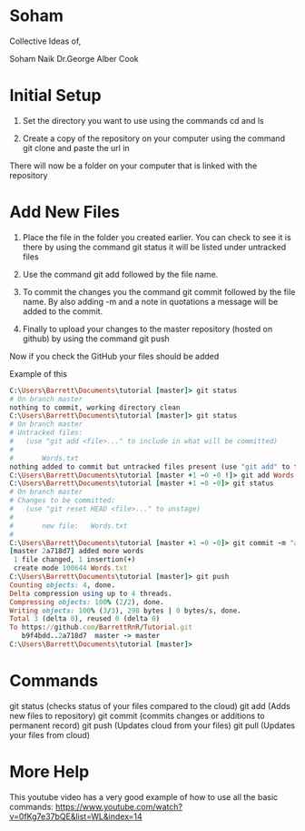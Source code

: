 Soham
=====

Collective Ideas of,

Soham Naik
Dr.George Alber Cook


Initial Setup
============
1. Set the directory you want to use using the commands cd and ls

2. Create a copy of the repository on your computer using the command git clone and paste the url in 

There will now be a folder on your computer that is linked with the repository

Add New Files
============
1. Place the file in the folder you created earlier. You can check to see it is there by using the command git status it will be listed under untracked files

2. Use the command git add followed by the file name.

3. To commit the changes you the command git commit followed by the file name. By also adding -m and a note in quotations a message will be added to the commit.


4. Finally to upload your changes to the master repository (hosted on github) by using the command git push

Now if you check the GitHub your files should be added

Example of this
```ruby
C:\Users\Barrett\Documents\tutorial [master]> git status
# On branch master
nothing to commit, working directory clean
C:\Users\Barrett\Documents\tutorial [master]> git status
# On branch master
# Untracked files:
#   (use "git add <file>..." to include in what will be committed)
#
#       Words.txt
nothing added to commit but untracked files present (use "git add" to track)
C:\Users\Barrett\Documents\tutorial [master +1 ~0 -0 !]> git add Words.txt
C:\Users\Barrett\Documents\tutorial [master +1 ~0 -0]> git status
# On branch master
# Changes to be committed:
#   (use "git reset HEAD <file>..." to unstage)
#
#       new file:   Words.txt
#
C:\Users\Barrett\Documents\tutorial [master +1 ~0 -0]> git commit -m "added more words"
[master 2a718d7] added more words
 1 file changed, 1 insertion(+)
 create mode 100644 Words.txt
C:\Users\Barrett\Documents\tutorial [master]> git push
Counting objects: 4, done.
Delta compression using up to 4 threads.
Compressing objects: 100% (2/2), done.
Writing objects: 100% (3/3), 298 bytes | 0 bytes/s, done.
Total 3 (delta 0), reused 0 (delta 0)
To https://github.com/BarrettRnR/Tutorial.git
   b9f4bdd..2a718d7  master -> master
C:\Users\Barrett\Documents\tutorial [master]>
```

Commands
========
git status    (checks status of your files compared to the cloud)
git add       (Adds new files to repository)
git commit    (commits changes or additions to permanent record)
git push      (Updates cloud from your files)
git pull      (Updates your files from cloud)

More Help
=========
This youtube video has a very good example of how to use all the basic commands: https://www.youtube.com/watch?v=0fKg7e37bQE&list=WL&index=14

